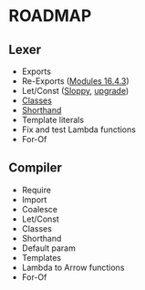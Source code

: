 # ROADMAP

## Lexer

- Exports
- Re-Exports ([Modules 16.4.3](http://exploringjs.com/es6/ch_modules.html#_re-exporting))
- Let/Const ([Sloppy](http://exploringjs.com/es6/ch_one-javascript.html#sec_sloppy-let-declarations), [upgrade](http://exploringjs.com/es6/ch_first-steps.html#_from-var-to-letconst))
- [Classes](http://exploringjs.com/es6/ch_classes.html)
- [Shorthand](http://exploringjs.com/es6/ch_oop-besides-classes.html#_new-object-literal-features)
- Template literals
- Fix and test Lambda functions
- For-Of


## Compiler

- Require
- Import
- Coalesce
- Let/Const
- Classes
- Shorthand
- Default param
- Templates
- Lambda to Arrow functions
- For-Of

